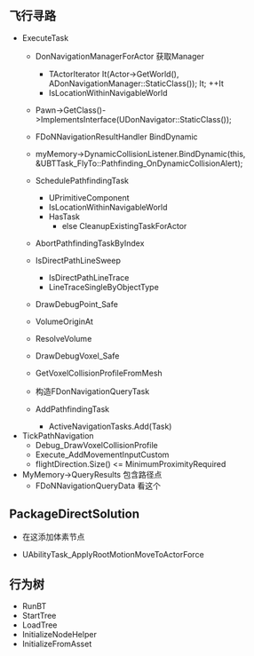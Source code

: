 ## 飞行寻路
- ExecuteTask
  - DonNavigationManagerForActor 获取Manager
    - TActorIterator<ADonNavigationManager> It(Actor->GetWorld(), ADonNavigationManager::StaticClass()); It; ++It
    - IsLocationWithinNavigableWorld
  - Pawn->GetClass()->ImplementsInterface(UDonNavigator::StaticClass());
  - FDoNNavigationResultHandler BindDynamic
  - myMemory->DynamicCollisionListener.BindDynamic(this, &UBTTask_FlyTo::Pathfinding_OnDynamicCollisionAlert);
  - SchedulePathfindingTask
    - UPrimitiveComponent
    - IsLocationWithinNavigableWorld
    - HasTask
      -  else CleanupExistingTaskForActor
  - AbortPathfindingTaskByIndex

  - IsDirectPathLineSweep
    - IsDirectPathLineTrace
    - LineTraceSingleByObjectType
  - DrawDebugPoint_Safe
  - VolumeOriginAt  
  - ResolveVolume
  - DrawDebugVoxel_Safe
  - GetVoxelCollisionProfileFromMesh
  - 构造FDonNavigationQueryTask
  - AddPathfindingTask
    - ActiveNavigationTasks.Add(Task)
- TickPathNavigation
  - Debug_DrawVoxelCollisionProfile
  - Execute_AddMovementInputCustom
  - flightDirection.Size() <= MinimumProximityRequired
- MyMemory->QueryResults 包含路径点  
  - FDoNNavigationQueryData 看这个

## PackageDirectSolution
- 在这添加体素节点


- UAbilityTask_ApplyRootMotionMoveToActorForce

## 行为树
- RunBT
- StartTree
- LoadTree
- InitializeNodeHelper
- InitializeFromAsset
